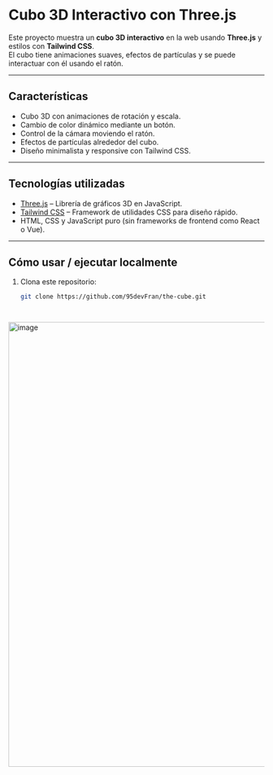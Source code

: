 # Cubo 3D Interactivo con Three.js

Este proyecto muestra un **cubo 3D interactivo** en la web usando **Three.js** y estilos con **Tailwind CSS**.  
El cubo tiene animaciones suaves, efectos de partículas y se puede interactuar con él usando el ratón.

---

## Características

- Cubo 3D con animaciones de rotación y escala.  
- Cambio de color dinámico mediante un botón.  
- Control de la cámara moviendo el ratón.  
- Efectos de partículas alrededor del cubo.  
- Diseño minimalista y responsive con Tailwind CSS.

---

## Tecnologías utilizadas

- [Three.js](https://threejs.org/) – Librería de gráficos 3D en JavaScript.  
- [Tailwind CSS](https://tailwindcss.com/) – Framework de utilidades CSS para diseño rápido.  
- HTML, CSS y JavaScript puro (sin frameworks de frontend como React o Vue).  

---

## Cómo usar / ejecutar localmente

1. Clona este repositorio:
   ```bash
   git clone https://github.com/95devFran/the-cube.git




<img width="1862" height="876" alt="image" src="https://github.com/user-attachments/assets/f06d032f-b8c8-4ac4-81ea-8c9e690c8f14" />
